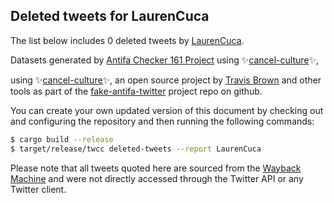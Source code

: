## Deleted tweets for LaurenCuca

The list below includes 0 deleted tweets by
[LaurenCuca](https://twitter.com/LaurenCuca).



Datasets generated by [Antifa Checker 161 Project](https://twitter.com/antifacheck161) using ✨[cancel-culture](https://github.com/travisbrown/cancel-culture)✨,
 
using ✨[cancel-culture](https://github.com/travisbrown/cancel-culture)✨, an open source project by 
[Travis Brown](https://twitter.com/travisbrown) and other tools as part of the 
[fake-antifa-twitter](https://github.com/antifacheck161/fake-antifa-twitter) project repo on github.

You can create your own updated version of this document by checking out and configuring the
repository and then running the following commands:

```bash
$ cargo build --release
$ target/release/twcc deleted-tweets --report LaurenCuca
```

Please note that all tweets quoted here are sourced from the
[Wayback Machine](https://web.archive.org) and were not directly accessed through the Twitter API or
any Twitter client.

